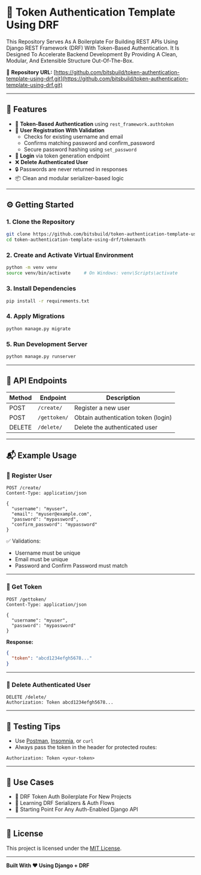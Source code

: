 # 🔐 Token Authentication Template Using DRF

This Repository Serves As A Boilerplate For Building REST APIs Using Django REST Framework (DRF) With Token-Based Authentication. It Is Designed To Accelerate Backend Development By Providing A Clean, Modular, And Extensible Structure Out-Of-The-Box.

🔗 **Repository URL:** [https://github.com/bitsbuild/token-authentication-template-using-drf.git](https://github.com/bitsbuild/token-authentication-template-using-drf.git)

---

## 🚀 Features

- 🔐 **Token-Based Authentication** using `rest_framework.authtoken`
- 👤 **User Registration With Validation**
  - Checks for existing username and email
  - Confirms matching password and confirm_password
  - Secure password hashing using `set_password`
- 🔑 **Login** via token generation endpoint
- ❌ **Delete Authenticated User**
- 🔒 Passwords are never returned in responses
- 📦 Clean and modular serializer-based logic

---

## ⚙️ Getting Started

### 1. Clone the Repository

```bash
git clone https://github.com/bitsbuild/token-authentication-template-using-drf.git
cd token-authentication-template-using-drf/tokenauth
````

### 2. Create and Activate Virtual Environment

```bash
python -m venv venv
source venv/bin/activate     # On Windows: venv\Scripts\activate
```

### 3. Install Dependencies

```bash
pip install -r requirements.txt
```

### 4. Apply Migrations

```bash
python manage.py migrate
```

### 5. Run Development Server

```bash
python manage.py runserver
```

---

## 🔑 API Endpoints

| Method | Endpoint     | Description                         |
| ------ | ------------ | ----------------------------------- |
| POST   | `/create/`   | Register a new user                 |
| POST   | `/gettoken/` | Obtain authentication token (login) |
| DELETE | `/delete/`   | Delete the authenticated user       |

---

## 📬 Example Usage

### 🔹 Register User

```http
POST /create/
Content-Type: application/json

{
  "username": "myuser",
  "email": "myuser@example.com",
  "password": "mypassword",
  "confirm_password": "mypassword"
}
```

✅ Validations:

* Username must be unique
* Email must be unique
* Password and Confirm Password must match

---

### 🔹 Get Token

```http
POST /gettoken/
Content-Type: application/json

{
  "username": "myuser",
  "password": "mypassword"
}
```

**Response:**

```json
{
  "token": "abcd1234efgh5678..."
}
```

---

### 🔹 Delete Authenticated User

```http
DELETE /delete/
Authorization: Token abcd1234efgh5678...
```

---

## 🧪 Testing Tips

* Use [Postman](https://www.postman.com/), [Insomnia](https://insomnia.rest/), or `curl`
* Always pass the token in the header for protected routes:

```http
Authorization: Token <your-token>
```

---

## 📌 Use Cases

* 🧱 DRF Token Auth Boilerplate For New Projects
* 🧪 Learning DRF Serializers & Auth Flows
* 🚀 Starting Point For Any Auth-Enabled Django API

---

## 📝 License

This project is licensed under the [MIT License](LICENSE).

---

**Built With ❤️ Using Django + DRF**
